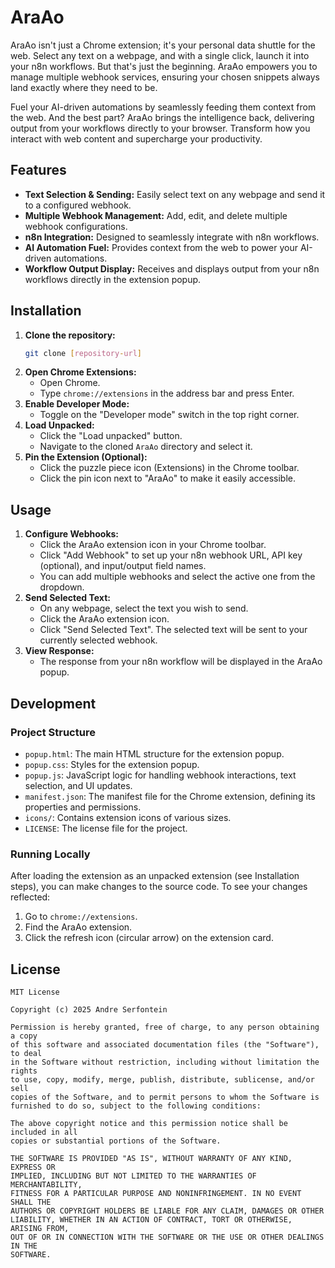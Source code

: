 # AraAo

AraAo isn't just a Chrome extension; it's your personal data shuttle for the web. Select any text on a webpage, and with a single click, launch it into your n8n workflows. But that's just the beginning. AraAo empowers you to manage multiple webhook services, ensuring your chosen snippets always land exactly where they need to be.

Fuel your AI-driven automations by seamlessly feeding them context from the web. And the best part? AraAo brings the intelligence back, delivering output from your workflows directly to your browser. Transform how you interact with web content and supercharge your productivity.

## Features

*   **Text Selection & Sending:** Easily select text on any webpage and send it to a configured webhook.
*   **Multiple Webhook Management:** Add, edit, and delete multiple webhook configurations.
*   **n8n Integration:** Designed to seamlessly integrate with n8n workflows.
*   **AI Automation Fuel:** Provides context from the web to power your AI-driven automations.
*   **Workflow Output Display:** Receives and displays output from your n8n workflows directly in the extension popup.

## Installation

1.  **Clone the repository:**
    ```bash
    git clone [repository-url]
    ```
2.  **Open Chrome Extensions:**
    *   Open Chrome.
    *   Type `chrome://extensions` in the address bar and press Enter.
3.  **Enable Developer Mode:**
    *   Toggle on the "Developer mode" switch in the top right corner.
4.  **Load Unpacked:**
    *   Click the "Load unpacked" button.
    *   Navigate to the cloned `AraAo` directory and select it.
5.  **Pin the Extension (Optional):**
    *   Click the puzzle piece icon (Extensions) in the Chrome toolbar.
    *   Click the pin icon next to "AraAo" to make it easily accessible.

## Usage

1.  **Configure Webhooks:**
    *   Click the AraAo extension icon in your Chrome toolbar.
    *   Click "Add Webhook" to set up your n8n webhook URL, API key (optional), and input/output field names.
    *   You can add multiple webhooks and select the active one from the dropdown.
2.  **Send Selected Text:**
    *   On any webpage, select the text you wish to send.
    *   Click the AraAo extension icon.
    *   Click "Send Selected Text". The selected text will be sent to your currently selected webhook.
3.  **View Response:**
    *   The response from your n8n workflow will be displayed in the AraAo popup.

## Development

### Project Structure

*   `popup.html`: The main HTML structure for the extension popup.
*   `popup.css`: Styles for the extension popup.
*   `popup.js`: JavaScript logic for handling webhook interactions, text selection, and UI updates.
*   `manifest.json`: The manifest file for the Chrome extension, defining its properties and permissions.
*   `icons/`: Contains extension icons of various sizes.
*   `LICENSE`: The license file for the project.

### Running Locally

After loading the extension as an unpacked extension (see Installation steps), you can make changes to the source code. To see your changes reflected:

1.  Go to `chrome://extensions`.
2.  Find the AraAo extension.
3.  Click the refresh icon (circular arrow) on the extension card.

## License

```
MIT License

Copyright (c) 2025 Andre Serfontein

Permission is hereby granted, free of charge, to any person obtaining a copy
of this software and associated documentation files (the "Software"), to deal
in the Software without restriction, including without limitation the rights
to use, copy, modify, merge, publish, distribute, sublicense, and/or sell
copies of the Software, and to permit persons to whom the Software is
furnished to do so, subject to the following conditions:

The above copyright notice and this permission notice shall be included in all
copies or substantial portions of the Software.

THE SOFTWARE IS PROVIDED "AS IS", WITHOUT WARRANTY OF ANY KIND, EXPRESS OR
IMPLIED, INCLUDING BUT NOT LIMITED TO THE WARRANTIES OF MERCHANTABILITY,
FITNESS FOR A PARTICULAR PURPOSE AND NONINFRINGEMENT. IN NO EVENT SHALL THE
AUTHORS OR COPYRIGHT HOLDERS BE LIABLE FOR ANY CLAIM, DAMAGES OR OTHER
LIABILITY, WHETHER IN AN ACTION OF CONTRACT, TORT OR OTHERWISE, ARISING FROM,
OUT OF OR IN CONNECTION WITH THE SOFTWARE OR THE USE OR OTHER DEALINGS IN THE
SOFTWARE.
